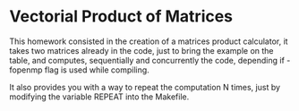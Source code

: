 # Vectorial Product of Matrices

This homework consisted in the creation of a matrices product calculator, it takes two matrices already in the code, just to bring the example on the table, and computes, sequentially and concurrently the code, depending if -fopenmp flag is used while compiling.

It also provides you with a way to repeat the computation N times, just by modifying the variable REPEAT into the Makefile.
